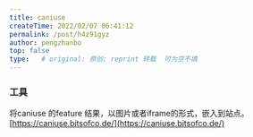 ```yaml
---
title: caniuse
createTime: 2022/02/07 06:41:12
permalink: /post/h4z91gyz
author: pengzhanbo
top: false
type:   # original: 原创: reprint 转载  可为空不填
---
```


### 工具

将caniuse 的feature 结果，以图片或者iframe的形式，嵌入到站点。
[https://caniuse.bitsofco.de/](https://caniuse.bitsofco.de/)